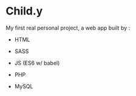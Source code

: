 # Child.y

My first real personal project, a web app built by :
- HTML
- SASS
- JS (ES6 w/ babel)

- PHP
- MySQL

